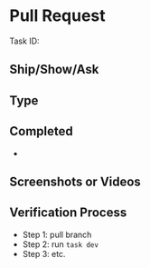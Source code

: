 # Pull Request

Task ID:

## Ship/Show/Ask

[//]: <> (Are you asking for a review/help, showing your work, or shipping it?)

[//]: <> (Uncomment the applicable line.)
<!-- - [X] Ship -->
<!-- - [X] Show -->
<!-- - [X] Ask -->

## Type

[//]: <> (Uncomment the applicable line.)

<!-- - [X] New Feature -->
<!-- - [X] Fix -->

## Completed

[//]: <> (Summary of what was completed in this PR.)

[//]: <> (Are there any specific design decisions to share?)

-

## Screenshots or Videos

[//]: <> (Include screenshots or videos here.)

## Verification Process

[//]: <> (What was the process to verify/test this code?)

[//]: <> (This should be a step-by-step process that can be reproduced at UAT.)

- Step 1: pull branch
- Step 2: run `task dev`
- Step 3: etc.

[//]: <> (Include any appropriate tags to the PR.)
